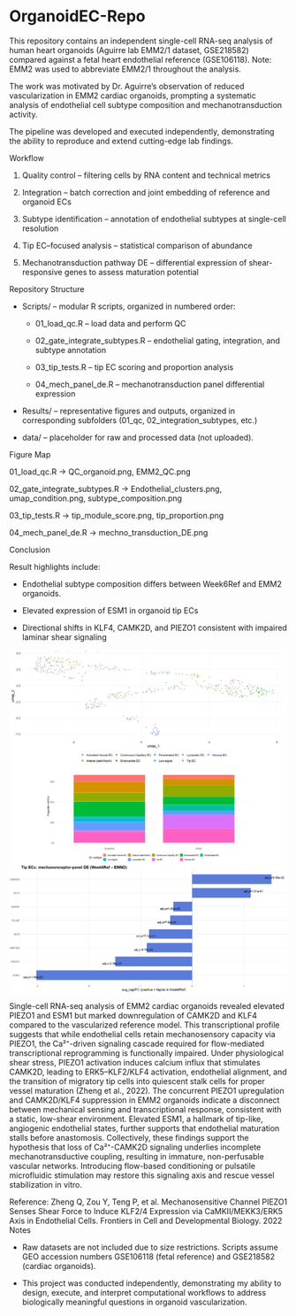 # OrganoidEC-Repo
This repository contains an independent single-cell RNA-seq analysis of human heart organoids (Aguirre lab EMM2/1 dataset, GSE218582) compared against a fetal heart endothelial reference (GSE106118). Note: EMM2 was used to abbreviate EMM2/1 throughout the analysis.

The work was motivated by Dr. Aguirre’s observation of reduced vascularization in EMM2 cardiac organoids, prompting a systematic analysis of endothelial cell subtype composition and mechanotransduction activity.

The pipeline was developed and executed independently, demonstrating the ability to reproduce and extend cutting-edge lab findings.

Workflow

1. Quality control – filtering cells by RNA content and technical metrics

2. Integration – batch correction and joint embedding of reference and organoid ECs

3. Subtype identification – annotation of endothelial subtypes at single-cell resolution

4. Tip EC–focused analysis – statistical comparison of abundance

5. Mechanotransduction pathway DE – differential expression of shear-responsive genes to assess maturation potential

Repository Structure

- Scripts/ – modular R scripts, organized in numbered order:

  - 01_load_qc.R – load data and perform QC

  - 02_gate_integrate_subtypes.R – endothelial gating, integration, and subtype annotation

  - 03_tip_tests.R – tip EC scoring and proportion analysis

  - 04_mech_panel_de.R – mechanotransduction panel differential expression

- Results/ – representative figures and outputs, organized in corresponding subfolders (01_qc, 02_integration_subtypes, etc.)
- data/ – placeholder for raw and processed data (not uploaded).

Figure Map

01_load_qc.R → QC_organoid.png, EMM2_QC.png

02_gate_integrate_subtypes.R → Endothelial_clusters.png, umap_condition.png, subtype_composition.png

03_tip_tests.R → tip_module_score.png, tip_proportion.png

04_mech_panel_de.R → mechno_transduction_DE.png

Conclusion

Result highlights include:

- Endothelial subtype composition differs between Week6Ref and EMM2 organoids.

- Elevated expression of ESM1 in organoid tip ECs

- Directional shifts in KLF4, CAMK2D, and PIEZO1 consistent with impaired laminar shear signaling

![UMAP and subtype composition](results/02_integration_subtypes/05_integration_subtypes.png)
![mechanoreceptor_DE](results/04_mech_panel_de/mech_panel_DE.png)

Single-cell RNA-seq analysis of EMM2 cardiac organoids revealed elevated PIEZO1 and ESM1 but marked downregulation of CAMK2D and KLF4 compared to the vascularized reference model. This transcriptional profile suggests that while endothelial cells retain mechanosensory capacity via PIEZO1, the Ca²⁺-driven signaling cascade required for flow-mediated transcriptional reprogramming is functionally impaired. Under physiological shear stress, PIEZO1 activation induces calcium influx that stimulates CAMK2D, leading to ERK5–KLF2/KLF4 activation, endothelial alignment, and the transition of migratory tip cells into quiescent stalk cells for proper vessel maturation (Zheng et al., 2022). The concurrent PIEZO1 upregulation and CAMK2D/KLF4 suppression in EMM2 organoids indicate a disconnect between mechanical sensing and transcriptional response, consistent with a static, low-shear environment. Elevated ESM1, a hallmark of tip-like, angiogenic endothelial states, further supports that endothelial maturation stalls before anastomosis. Collectively, these findings support the hypothesis that loss of Ca²⁺-CAMK2D signaling underlies incomplete mechanotransductive coupling, resulting in immature, non-perfusable vascular networks. Introducing flow-based conditioning or pulsatile microfluidic stimulation may restore this signaling axis and rescue vessel stabilization in vitro.

Reference:
Zheng Q, Zou Y, Teng P, et al. Mechanosensitive Channel PIEZO1 Senses Shear Force to Induce KLF2/4 Expression via CaMKII/MEKK3/ERK5 Axis in Endothelial Cells. Frontiers in Cell and Developmental Biology. 2022
Notes

- Raw datasets are not included due to size restrictions. Scripts assume GEO accession numbers GSE106118 (fetal reference) and GSE218582 (cardiac organoids).

- This project was conducted independently, demonstrating my ability to design, execute, and interpret computational workflows to address biologically meaningful questions in organoid vascularization.
